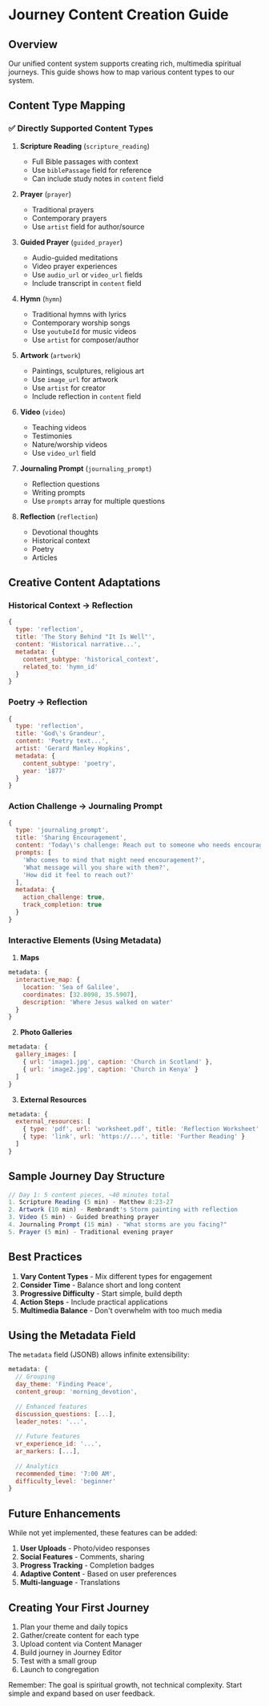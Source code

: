 # Journey Content Creation Guide

## Overview
Our unified content system supports creating rich, multimedia spiritual journeys. This guide shows how to map various content types to our system.

## Content Type Mapping

### ✅ Directly Supported Content Types

1. **Scripture Reading** (`scripture_reading`)
   - Full Bible passages with context
   - Use `biblePassage` field for reference
   - Can include study notes in `content` field

2. **Prayer** (`prayer`)
   - Traditional prayers
   - Contemporary prayers
   - Use `artist` field for author/source

3. **Guided Prayer** (`guided_prayer`)
   - Audio-guided meditations
   - Video prayer experiences
   - Use `audio_url` or `video_url` fields
   - Include transcript in `content` field

4. **Hymn** (`hymn`)
   - Traditional hymns with lyrics
   - Contemporary worship songs
   - Use `youtubeId` for music videos
   - Use `artist` for composer/author

5. **Artwork** (`artwork`)
   - Paintings, sculptures, religious art
   - Use `image_url` for artwork
   - Use `artist` for creator
   - Include reflection in `content` field

6. **Video** (`video`)
   - Teaching videos
   - Testimonies
   - Nature/worship videos
   - Use `video_url` field

7. **Journaling Prompt** (`journaling_prompt`)
   - Reflection questions
   - Writing prompts
   - Use `prompts` array for multiple questions

8. **Reflection** (`reflection`)
   - Devotional thoughts
   - Historical context
   - Poetry
   - Articles

## Creative Content Adaptations

### Historical Context → Reflection
```javascript
{
  type: 'reflection',
  title: 'The Story Behind "It Is Well"',
  content: 'Historical narrative...',
  metadata: {
    content_subtype: 'historical_context',
    related_to: 'hymn_id'
  }
}
```

### Poetry → Reflection
```javascript
{
  type: 'reflection',
  title: 'God\'s Grandeur',
  content: 'Poetry text...',
  artist: 'Gerard Manley Hopkins',
  metadata: {
    content_subtype: 'poetry',
    year: '1877'
  }
}
```

### Action Challenge → Journaling Prompt
```javascript
{
  type: 'journaling_prompt',
  title: 'Sharing Encouragement',
  content: 'Today\'s challenge: Reach out to someone who needs encouragement',
  prompts: [
    'Who comes to mind that might need encouragement?',
    'What message will you share with them?',
    'How did it feel to reach out?'
  ],
  metadata: {
    action_challenge: true,
    track_completion: true
  }
}
```

### Interactive Elements (Using Metadata)

1. **Maps**
```javascript
metadata: {
  interactive_map: {
    location: 'Sea of Galilee',
    coordinates: [32.8098, 35.5907],
    description: 'Where Jesus walked on water'
  }
}
```

2. **Photo Galleries**
```javascript
metadata: {
  gallery_images: [
    { url: 'image1.jpg', caption: 'Church in Scotland' },
    { url: 'image2.jpg', caption: 'Church in Kenya' }
  ]
}
```

3. **External Resources**
```javascript
metadata: {
  external_resources: [
    { type: 'pdf', url: 'worksheet.pdf', title: 'Reflection Worksheet' },
    { type: 'link', url: 'https://...', title: 'Further Reading' }
  ]
}
```

## Sample Journey Day Structure

```javascript
// Day 1: 5 content pieces, ~40 minutes total
1. Scripture Reading (5 min) - Matthew 8:23-27
2. Artwork (10 min) - Rembrandt's Storm painting with reflection
3. Video (5 min) - Guided breathing prayer
4. Journaling Prompt (15 min) - "What storms are you facing?"
5. Prayer (5 min) - Traditional evening prayer
```

## Best Practices

1. **Vary Content Types** - Mix different types for engagement
2. **Consider Time** - Balance short and long content
3. **Progressive Difficulty** - Start simple, build depth
4. **Action Steps** - Include practical applications
5. **Multimedia Balance** - Don't overwhelm with too much media

## Using the Metadata Field

The `metadata` field (JSONB) allows infinite extensibility:

```javascript
metadata: {
  // Grouping
  day_theme: 'Finding Peace',
  content_group: 'morning_devotion',
  
  // Enhanced features
  discussion_questions: [...],
  leader_notes: '...',
  
  // Future features
  vr_experience_id: '...',
  ar_markers: [...],
  
  // Analytics
  recommended_time: '7:00 AM',
  difficulty_level: 'beginner'
}
```

## Future Enhancements

While not yet implemented, these features can be added:

1. **User Uploads** - Photo/video responses
2. **Social Features** - Comments, sharing
3. **Progress Tracking** - Completion badges
4. **Adaptive Content** - Based on user preferences
5. **Multi-language** - Translations

## Creating Your First Journey

1. Plan your theme and daily topics
2. Gather/create content for each type
3. Upload content via Content Manager
4. Build journey in Journey Editor
5. Test with a small group
6. Launch to congregation

Remember: The goal is spiritual growth, not technical complexity. Start simple and expand based on user feedback.